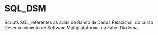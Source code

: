 # SQL_DSM
Scripts SQL, referentes as aulas de Banco de Dados Relacional, do curso Desenvolvimento de Software Multiplataforma, na Fatec Diadema. 
